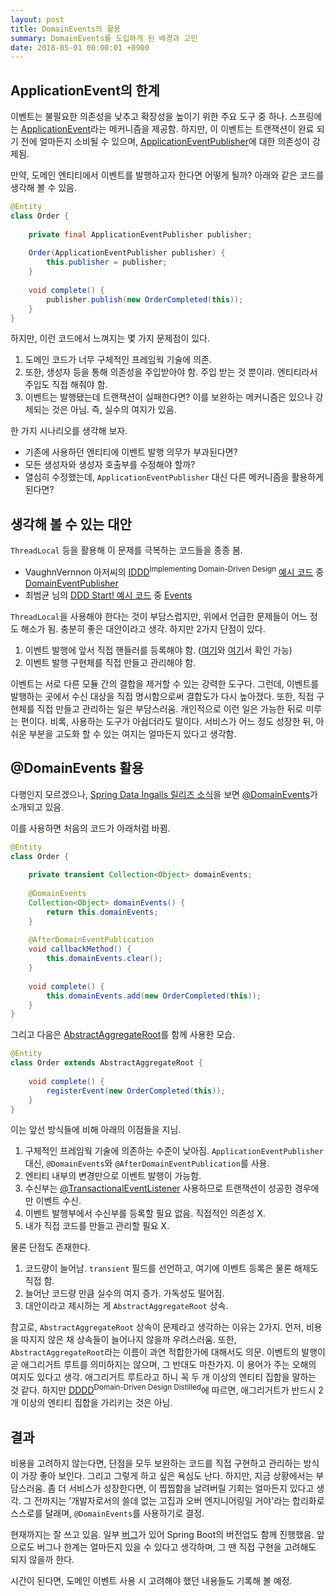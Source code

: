 ```yaml
---
layout: post
title: DomainEvents의 활용
summary: DomainEvents를 도입하게 된 배경과 고민
date: 2018-05-01 00:00:01 +0900
---
```


## ApplicationEvent의 한계

이벤트는 불필요한 의존성을 낮추고 확장성을 높이기 위한 주요 도구 중 하나. 스프링에는 [ApplicationEvent](https://docs.spring.io/spring-framework/docs/current/javadoc-api/org/springframework/context/ApplicationEvent.html)라는 메커니즘을 제공함. 하지만, 이 이벤트는 트랜잭션이 완료 되기 전에 얼마든지 소비될 수 있으며, [ApplicationEventPublisher](https://docs.spring.io/spring/docs/current/javadoc-api/org/springframework/context/ApplicationEventPublisher.html)에 대한 의존성이 강제됨.

만약, 도메인 엔티티에서 이벤트를 발행하고자 한다면 어떻게 될까? 아래와 같은 코드를 생각해 볼 수 있음.

```java
@Entity
class Order {
    
    private final ApplicationEventPublisher publisher;
    
    Order(ApplicationEventPublisher publisher) {
        this.publisher = publisher;
    }
    
    void complete() {
        publisher.publish(new OrderCompleted(this));
    }
}
```

하지만, 이런 코드에서 느껴지는 몇 가지 문제점이 있다.

1. 도메인 코드가 너무 구체적인 프레임웍 기술에 의존.
2. 또한, 생성자 등을 통해 의존성을 주입받아야 함. 주입 받는 것 뿐이랴. 엔티티라서 주입도 직접 해줘야 함.
3. 이벤트는 발행됐는데 트랜잭션이 실패한다면? 이를 보완하는 메커니즘은 있으나 강제되는 것은 아님. 즉, 실수의 여지가 있음.

한 가지 시나리오를 생각해 보자.

- 기존에 사용하던 엔티티에 이벤트 발행 의무가 부과된다면?
- 모든 생성자와 생성자 호출부를 수정해야 할까?
- 열심히 수정했는데, `ApplicationEventPublisher` 대신 다른 메커니즘을 활용하게 된다면?

## 생각해 볼 수 있는 대안

`ThreadLocal` 등을 활용해 이 문제를 극복하는 코드들을 종종 봄.

- VaughnVernnon 아저씨의 [IDDD](http://www.acornpub.co.kr/book/implement-ddd)<sup>Implementing Domain-Driven Design</sup> [예시 코드](https://github.com/VaughnVernon/IDDD_Samples) 중 [DomainEventPublisher](https://github.com/VaughnVernon/IDDD_Samples/blob/05d95572f2ad6b85357b216d7d617b27359a360d/iddd_common/src/main/java/com/saasovation/common/domain/model/DomainEventPublisher.java)
- 최범균 님의 [DDD Start! 예시 코드](https://github.com/madvirus/ddd-start) 중 [Events](https://github.com/madvirus/ddd-start/blob/master/src/main/java/com/myshop/common/event/Events.java)

`ThreadLocal`을 사용해야 한다는 것이 부담스럽지만, 위에서 언급한 문제들이 어느 정도 해소가 됨. 충분히 좋은 대안이라고 생각. 하지만 2가지 단점이 있다.

1. 이벤트 발행에 앞서 직접 핸들러를 등록해야 함. ([여기](https://github.com/madvirus/ddd-start/blob/master/src/main/java/com/myshop/order/command/application/CancelOrderService.java#L18)와 [여기](https://github.com/VaughnVernon/IDDD_Samples/blob/05d95572f2ad6b85357b216d7d617b27359a360d/iddd_collaboration/src/test/java/com/saasovation/collaboration/domain/model/calendar/CalendarTest.java#L158)서 확인 가능)
2. 이벤트 발행 구현체를 직접 만들고 관리해야 함.

이벤트는 서로 다른 모듈 간의 결합을 제거할 수 있는 강력한 도구다. 그런데, 이벤트를 발행하는 곳에서 수신 대상을 직접 명시함으로써 결합도가 다시 높아졌다. 또한, 직접 구현체를 직접 만들고 관리하는 일은 부담스러움. 개인적으로 이런 일은 가능한 뒤로 미루는 편이다. 비록, 사용하는 도구가 아쉽더라도 말이다. 서비스가 어느 정도 성장한 뒤, 아쉬운 부분을 고도화 할 수 있는 여지는 얼마든지 있다고 생각함.

## @DomainEvents 활용

다행인지 모르겠으나, [Spring Data Ingalls 릴리즈 소식](https://spring.io/blog/2017/01/30/what-s-new-in-spring-data-release-ingalls#domain-event-publication-from-aggregate-roots)을 보면 [@DomainEvents](https://docs.spring.io/spring-data/commons/docs/current/api/org/springframework/data/domain/DomainEvents.html)가 소개되고 있음.

이를 사용하면 처음의 코드가 아래처럼 바뀜.

```java
@Entity
class Order {
    
    private transient Collection<Object> domainEvents;
    
    @DomainEvents
    Collection<Object> domainEvents() {
        return this.domainEvents;
    }
    
    @AfterDomainEventPublication 
    void callbackMethod() {
        this.domainEvents.clear();
    }
    
    void complete() {
        this.domainEvents.add(new OrderCompleted(this));
    }
}
```

그리고 다음은 [AbstractAggregateRoot](https://github.com/spring-projects/spring-data-commons/blob/master/src/main/java/org/springframework/data/domain/AbstractAggregateRoot.java)를 함께 사용한 모습.

```java
@Entity
class Order extends AbstractAggregateRoot {
        
    void complete() {
        registerEvent(new OrderCompleted(this));
    }
}
```

이는 앞선 방식들에 비해 아래의 이점들을 지님.

1. 구체적인 프레임웍 기술에 의존하는 수준이 낮아짐. `ApplicationEventPublisher` 대신, `@DomainEvents`와 `@AfterDomainEventPublication`를 사용.
2. 엔티티 내부의 변경만으로 이벤트 발행이 가능함.
3. 수신부는 [@TransactionalEventListener](https://docs.spring.io/spring-framework/docs/current/javadoc-api/org/springframework/transaction/event/TransactionalEventListener.html) 사용하므로 트랜잭션이 성공한 경우에만 이벤트 수신.
4. 이벤트 발행부에서 수신부를 등록할 필요 없음. 직접적인 의존성 X.
5. 내가 직접 코드를 만들고 관리할 필요 X.

물론 단점도 존재한다.

1. 코드량이 늘어남. `transient` 필드를 선언하고, 여기에 이벤트 등록은 물론 해제도 직접 함.
2. 늘어난 코드량 만큼 실수의 여지 증가. 가독성도 떨어짐.
3. 대안이라고 제시하는 게 `AbstractAggregateRoot` 상속.

참고로, `AbstractAggregateRoot` 상속이 문제라고 생각하는 이유는 2가지. 먼저, 비용을 따지지 않은 채 상속들이 늘어나지 않을까 우려스러움. 또한, `AbstractAggregateRoot`라는 이름이 과연 적합한가에 대해서도 의문. 이벤트의 발행이 곧 애그리거트 루트를 의미하지는 않으며, 그 반대도 마찬가지. 이 용어가 주는 오해의 여지도 있다고 생각. 애그리거트 루트라고 하니 꼭 두 개 이상의 엔티티 집합을 말하는 것 같다. 하지만 [DDDD](http://acornpub.co.kr/book/domain-driven-design-distilled)<sup>Domain-Driven Design Distilled</sup>에 따르면, 애그리거트가 반드시 2개 이상의 엔티티 집합을 가리키는 것은 아님.

## 결과

비용을 고려하지 않는다면, 단점을 모두 보완하는 코드를 직접 구현하고 관리하는 방식이 가장 좋아 보인다. 그리고 그렇게 하고 싶은 욕심도 난다. 하지만, 지금 상황에서는 부담스러움. 좀 더 서비스가 성장한다면, 이 찝찝함을 날려버릴 기회는 얼마든지 있다고 생각. 그 전까지는 '개발자로서의 쓸데 없는 고집과 오버 엔지니어링일 거야'라는 합리화로 스스로를 달래며, `@DomainEvents`를 사용하기로 결정.

현재까지는 잘 쓰고 있음. 일부 [버그](https://jira.spring.io/browse/DATACMNS-1178)가 있어 Spring Boot의 버전업도 함께 진행했음. 앞으로도 버그나 한계는 얼마든지 있을 수 있다고 생각하며, 그 땐 직접 구현을 고려해도 되지 않을까 한다.

시간이 된다면, 도메인 이벤트 사용 시 고려해야 했던 내용들도 기록해 볼 예정.

